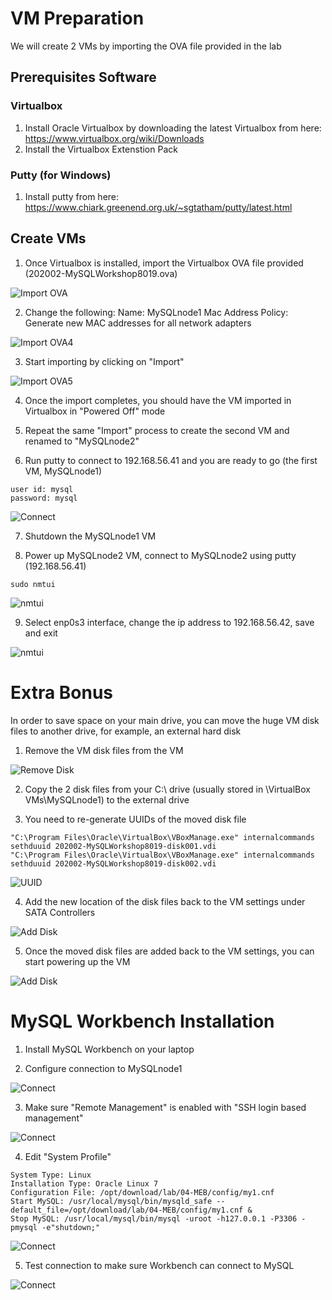 # VM Preparation
We will create 2 VMs by importing the OVA file provided in the lab

## Prerequisites Software
### Virtualbox
1. Install Oracle Virtualbox by downloading the latest Virtualbox from here: https://www.virtualbox.org/wiki/Downloads
2. Install the Virtualbox Extenstion Pack

### Putty (for Windows)
1. Install putty from here: https://www.chiark.greenend.org.uk/~sgtatham/putty/latest.html

## Create VMs
1. Once Virtualbox is installed, import the Virtualbox OVA file provided (202002-MySQLWorkshop8019.ova)

![Import OVA](img/OVA2.png)

2. Change the following:
Name: MySQLnode1
Mac Address Policy: Generate new MAC addresses for all network adapters

![Import OVA4](img/OVA4.png)

3. Start importing by clicking on "Import"

![Import OVA5](img/OVA5.png)

4. Once the import completes, you should have the VM imported in Virtualbox in "Powered Off" mode

5. Repeat the same "Import" process to create the second VM and renamed to "MySQLnode2"

6. Run putty to connect to 192.168.56.41 and you are ready to go (the first VM, MySQLnode1)
```
user id: mysql
password: mysql
```

![Connect](img/CON1.png)

7. Shutdown the MySQLnode1 VM

8. Power up MySQLnode2 VM, connect to MySQLnode2 using putty (192.168.56.41)
```
sudo nmtui
```
![nmtui](img/NM1.png)

9. Select enp0s3 interface, change the ip address to 192.168.56.42, save and exit

![nmtui](img/NM2.png)



# Extra Bonus
In order to save space on your main drive, you can move the huge VM disk files to another drive, for example, an external hard disk

1. Remove the VM disk files from the VM

![Remove Disk](img/OVA6.png)

2. Copy the 2 disk files from your C:\ drive (usually stored in <user directory>\VirtualBox VMs\MySQLnode1\) to the external drive

3. You need to re-generate UUIDs of the moved disk file
```
"C:\Program Files\Oracle\VirtualBox\VBoxManage.exe" internalcommands sethduuid 202002-MySQLWorkshop8019-disk001.vdi
"C:\Program Files\Oracle\VirtualBox\VBoxManage.exe" internalcommands sethduuid 202002-MySQLWorkshop8019-disk002.vdi
```

![UUID](img/OVA9.png)

4. Add the new location of the disk files back to the VM settings under SATA Controllers

![Add Disk](img/OVA7.png)

5. Once the moved disk files are added back to the VM settings, you can start powering up the VM

![Add Disk](img/OVA8.png)



# MySQL Workbench Installation
1. Install MySQL Workbench on your laptop

2. Configure connection to MySQLnode1

![Connect](img/WOR1.png)

3. Make sure "Remote Management" is enabled with "SSH login based management"

![Connect](img/WOR3.png)

4. Edit "System Profile"
```
System Type: Linux
Installation Type: Oracle Linux 7
Configuration File: /opt/download/lab/04-MEB/config/my1.cnf
Start MySQL: /usr/local/mysql/bin/mysqld_safe --default_file=/opt/download/lab/04-MEB/config/my1.cnf &
Stop MySQL: /usr/local/mysql/bin/mysql -uroot -h127.0.0.1 -P3306 -pmysql -e"shutdown;"
```
![Connect](img/WOR4.png)

5. Test connection to make sure Workbench can connect to MySQL

![Connect](img/WOR2.png)







